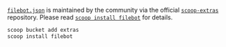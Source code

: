[`filebot.json`](https://github.com/lukesampson/scoop-extras/blob/master/bucket/filebot.json) is maintained by the community via the official [`scoop-extras`](https://github.com/lukesampson/scoop-extras) repository. Please read [`scoop install filebot`](https://www.filebot.net/windows/scoop.html) for details.
```sh
scoop bucket add extras
scoop install filebot
```
